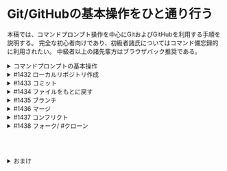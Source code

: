 
# Git/GitHubの基本操作をひと通り行う

本稿では、コマンドプロンプト操作を中心にGitおよびGitHubを利用する手順を説明する。
完全な初心者向けであり、初級者諸氏についてはコマンド備忘録的に利用されたい。
中級者以上の諸先輩方はブラウザバック推奨である。

<details>
  <summary>コマンドプロンプトの基本操作</summary>

  ## コマンドプロンプトを起動する
  
  まずはコマンドプロンプトを起動する。マウスなどを利用して起動してもよいが、プログラマっぽくキーボード操作で起動してみる。
  スタートボタン &rArr; `cmd`と入力してEnterとすれば起動でき、下のような表示がでれば問題ない。

  ```
  C:\Users\<ユーザ名>>
  ```
  
  ## ディレクトリの移動
  

  次にディレクトリ（ほぼフォルダと同義）の移動をする。入力できるのは">"の右側だが、左の"C:"以下は現在開いているエクスプローラの場所、
  と覚えればよい。試しに現在開いているフォルダの中身を確認する。その場合は、`dir`と入力する。

  ```
  C:\Users\<ユーザ名>>dir
  ```

  するとファイルやディレクトリがいくつか表示される。つぎに適当なディレクトリ（ここではDesktop）に移動してみる。
  
  ```
  C:\Users\<ユーザ名>>cd desktop  #実行する行
  
  C:\Users\<ユーザ名>\Desktop>  #実行した後、次のコマンドを入力するための行
  ```
  
  `cd`とは、Change Directionの略である。これでエクスプローラでデスクトップをダブルクリックし移動したような状態となる。
  試しに`dir`と入力すると、デスクトップに存在するファイルやディレクトリが表示されることがわかる。

  また、ひとつ上のディレクトリ、ここでは`C:\Users\<ユーザ名>`に戻ることを考える。
  ここでは絶対パスと相対パスを用いた移動をそれぞれ例示する。
 
  ```
  C:\Users\<ユーザ名>\Desktop>cd C:\Users\<ユーザ名>  #指定のディレクトリに移動する（絶対パス）
  
  C:\Users\<ユーザ名>\Desktop>cd ..  #ひとつ上のディレクトリに移動する（相対パス）
  ```

  さて、次に異なるドライブへの移動をする。今回の実習では現在のCドライブとは異なるドライブのZドライブに移動する必要があるため、
  `/d`というオプションが必要になる。
  
  ```
  C:\Users\<ユーザ名>>cd /d Z:
  ```

  ## ディレクトリの作成
  

  ディレクトリの作成を行う。先ほど移動したZドライブ内に`実習`ファイルを作成する。
  また、これ以降の操作では、コマンド部分のみコマンドラインに示す。

  ```
  >mkdir "実習"
  ```
  
  ダブルクォーテーションで囲わなくても動作はするが、特に日本語で入力する際は囲う方が親切だろう（完全に私見）。
  ここで、実際に作成できたか`dir`を用いて確認しておく。誤ってディレクトリを作成した場合は、`rd <ファイル名>`とすれば削除できる。
  問題なければ同様にして"実習"ディレクトリに移動し、"git"ディレクトリを作成、移動を行う。
  （補足：`cls`コマンドを実行するとログが消去され一番上に戻ることができる。適当なタイミングでつかうと便利かも）

</details>

<details>
  <summary>#1432 ローカルリポジトリ作成</summary>

  &nbsp;  
  ローカルリポジトリ作成のチケットを行っていく。
  ここで、本章では配布資料内でGitの初期設定等を終えている前提で説明を行う。

  ## ローカルリポジトリの作成

  `Z:\実習\git`にいることを確認する。
  `git init`を用いてローカルリポジトリを作成する。このコマンドは現在のディレクトリに.gitという隠しフォルダが作成される。
  `git init <ディレクトリ>`と指定することで、指定したディレクトリに作成することも可能。
  
  ```
  >git init <ディレクトリ（省略可）>
  ```
  
  つぎに`dir`コマンドを用いて.gitフォルダが作成されているかを確認する。.gitは隠しフォルダのため、`-a`オプションを利用する。

  ```
  >dir -a
  ```
  
  .gitがログに表示されていれば問題なく作成できている。

  ## cmd.mdファイルの作成
  

  今回は`echo`コマンドを用いてファイルの作成を行う。

  ```
  >echo hogehoge >cmd.md
  ```

  特に.mdファイルに入力をしない場合は`hogehoge`を`.`とすれば空の.mdファイルが作成できる。
  cmdからファイルを開く場合は、ファイル名を入力すれば開くことができる。

</details>

<details>
  <summary>#1433 コミット</summary>
  
  &nbsp;  
  **コミット**はファイルの追加、更新や削除などを行った際に必要な作業であり、**.git内の適当な場所に変更を保存する**イメージである。
  基本的にはコメントとあわせてコミットを行い、変更した内容を簡単に見直すことができるほか、
  コミット時点の変更状態を保存、呼び出しができることが利点である。

  ## ファイルを作成し、コミットする
  
  `echo`コマンドを用いてmain.cファイルを作成する。指定のプログラムを入力し保存した状態から説明を行う。  

  ### ステージング
  
  **ステージング**とは、**インデックスにコミットするファイルを登録する**作業のことである。
  この作業は、`git add`コマンドを用いて行う。今回はmain.cを指定するが、`.`とすることですべてステージングすることも可能である。

  ```
  >git add main.c
  ```

  つぎに`git status`コマンドでローカルリポジトリと作業中のディレクトリの違いを検出する。
  ステージング済の変更、ステージングしていない変更、ローカルリポジトリに存在していないファイルなどが確認できる。
  変更したファイルなどが一目で確認でき、コミットする前にもよく使うコマンドである。

  ```
  >git status
  ```
  
  `new file: main.c`と出力されていれば、main.cがステージングされている状態である。

  ### コミット

  `git commit`コマンドに`-m`オプションを用いることで、コメント付きでコミットする。
  ステージングされている内容（変更）を.gitファイルに書き込みするイメージ。
  
  ```
  >git commit -m "create main.c"
  ```
  
  コミットできているかの確認を`git log`コマンドを用いて行う。
  ここでは説明しないが、便利なオプションもあるので各自確認されたい。
  
  ```
  >git log
  ```

  ## ファイルの変更、追加をコミットする

  ファイルの変更、新規フォルダ/ファイルの作成についての説明は省略する。  
  Z:\実習\gitにいることを確認する。
  つぎに`git add`でステージングを行うが、sub.hとsub.cに関してはフォルダに格納されているため、フォルダを指定する。
  `git status`をセットで行うことも忘れないように。

  ```
  >git add main.c sub
  >git status
  ```
  
  特に問題なければ、適切なコメントを残してコミットすれば本チケットは完了。
  
</details>


<details>
  <summary>#1434 ファイルをもとに戻す</summary>

  &nbsp;    
  Git/GitHubの利点の1つであるファイルのバージョン管理を利用し、削除してしまったファイルの復活を行う。
  ディレクトリ上で削除した場合、削除してコミットした場合の2つの場合で試す。

  ## コミットする前に復活させる

  ### ファイルを削除する

  `del`コマンドでファイル名を指定することで削除できる。
  
  ```
  >del main.c
  >dir
  ```

  `dir`コマンドでmain.cが実際に削除されているか確認する。

  ### ファイルをインデックスから復活させる

  `git checkout`コマンドでファイルを復活させる。
  `git checkout`はインデックスのバージョンと一致するように更新するコマンドである。
  ブランチ移動のためのコマンド（次のチケットで説明する）としても使われることもある。
  
  ```
  >git checkout main.c
  ```

  `dir`コマンドで復元されているか確認する。
  
  ## コミットした後に復活させる
  
  ### ファイルを削除しコミットする

  まず、`del`などを用いてファイルを削除する。
  今回はコミットまで行うため、`git add .`（"."はすべてのファイルを指定）としてもよいが、
  ファイルを削除した情報のみをステージングしたいというモチベーションで実行する。
  その場合は、`git add -u <ファイル名>`とすればよい。
  また、削除とステージングを一括で行うコマンド`git rm`についても記しておく。

  ```
  >del main.c
  >git add -u main.c
  >git rm main.c  #削除とステージングを同時に行う
  >git status
  ```

  `git status`のログに`deleted main.c`が含まれているのを確認し、コミットする。

  ### 復元したいコミット履歴を特定する

  コミット履歴から復元する場合、どのコミット履歴を参照するかをしていなければならない。
  コミット履歴はコミットハッシュという特定するためのIDが設定されている。
  40文字の英数の文字列から構成されるが、重複がなければ上から7,8文字分指定することでも参照可能。
  コミット履歴の確認コマンドは`git log`である。

  ```
  >git log
  >git log --oneline  #1コミット1行にまとめて表示
  ```

  1行目が新しいコミット内容で、順に古いコミットが表示されている。今回は2行目のコミットハッシュをコピーすればよい。

  ### コミットハッシュを用いて復活する

  復活させたいファイルが存在するIDを特定したので、これを用いて復活させる。
  `git checkout`でも復元可能だが、現在は`git restore`が推奨らしいのでこちらで実行する。

  ```
  >git restore -s <コミットハッシュ> main.c
  >dir
  ```
  
  main.cが復活しているか確認する。
  ここで、`git status`で作業ディレクトリの確認をすると、削除したファイルが戻ってきたことを警告されるため、
  `git add`を使ってステージングしておくとよい。
  
</details>

<details>
  <summary>#1435 ブランチ</summary>

  &nbsp;  
  1つのソフトウェアに値して複数人でデバッグしたり機能追加を行ったりする場合がある。
  ブランチという分岐をつくることで別々の作業を同時に行い、最終的に1つに統合（マージ）することで開発を行っていく。
  今回はそのブランチ作成や移動などのコマンドを扱う。
  余談だが、ブランチ名を汎用的な名前（fixなになに）などにすると名前が重複する場合があるので、
  _<イニシャル>などを付して重複を避けるのが無難。

  ## ブランチに関する操作

  ### ブランチを作成する
  ブランチ作成のコマンドは`git branch`を用いる。

  ```
  >git branch hoge
  >git branch  #ブランチの内容を確認できる
  ```

  ブランチがmainとhogeの2つあることが確認できた。現在いるブランチはアスタリスクと文字色変更で強調表示されている。

  ### ブランチを移動する

  現在mainブランチにいるはずなので、hogeブランチに移動する。
  先述のとおり、`git checkout`コマンドを使えばよいが、`git switch`コマンドでも移動できる（個人的には`git switch`推奨）。

  ```
  >git checkout hoge
  >git switch hoge  #どちらかを実行
  >git branch
  ```

  `git branch`でhogeブランチにいることを確認する。
  また、次の作業にむけて`test.txt`を作成しコミットしておく。

  ### ブランチ名の変更

  ブランチ名の変更には`git branch`コマンドの`-m`オプションを用いる。
  変更対象のブランチ名と変更後のブランチ名が必要だが、今いるブランチの名前を変更する分には
  変更後のブランチ名のみでも実行可能。

  ```
  >git branch -m hoge feature
  >git branch
  ```
  
  `git branch`でブランチ名がhogeからfeatureに変更されていることを確認する。
  また、mainブランチに切り替え、`dir`コマンドでtest.txtファイルが存在しないことを確認すれば終了とする。  
  補足：他ブランチのファイル内容を確認したいとき、現在のブランチを変えずに確認するコマンドとして、`git ls-tree`がある。
  例えば`>git ls-tree feature`とすれば、mainブランチにいながらfeatureブランチの内容を確認できる。

</details>

<details>
  <summary>#1436 マージ</summary>

  ## マージする

  `git merge`コマンドを用いてfeatureブランチをmainブランチへマージする。
  `git merge`は**現在のブランチ**に指定するブランチを合体させるイメージなので、mainブランチにいるかを確認しておくこと。
  また、コミットまであわせて行われる（マージコミットと呼ぶ）ため、`-m`オプションでコメントを残すとよいだろう。
  `-m`のほかにも有用なオプションが存在しているので確認しておくとよいだろう
  （参考：[[Git] mergeコマンドの復習](https://qiita.com/yam_dev/items/47bd70e7582b14154541)）。

  ```
  >git merge feature -m "fugafuga"
  >dir
  ```

  mainブランチにtest.txtがあることを確認する。

  ## ブランチの削除

  featureブランチで開発したファイルは統合されたので、featureブランチを削除する。
  ブランチの削除は`git branch`コマンドに`-d`オプションを利用すればよい。

  ```
  >git branch -d feature
  >git branch
  ```

  featureブランチが存在しないことを確認して終了。

</details>

<details>
  <summary>#1437 コンフリクト</summary>
  
  &nbsp;  
  開発環境では、複数ブランチで同一のファイルを操作することがある。あるファイルをマージした際に
  別の変更がされていると、どちらの修正を優先すればよいかgitには判断できない。
  その場合、コンフリクトとして解決するようにgit側から注意される。
  今回は意図的にコンフリクトを起こし、対応のデモを行う。

  ## コンフリクトが起きるマージを行う

  チケットのマージ作業までのコマンドは省略する。`git merge feature`とすると、下記のようなログが表示されるはずだ。

  ```
  Auto-merging main.c
  CONFLICT (add/add): Merge conflict in main.c
  Automatic merge failed; fix conflicts and then commit the result.
  ```
  
  ここでmain.cをVSCで開くと、下記のようになっている。

  ```
  <<<<<<< HEAD (現在の変更)
  // main
  =======
  /* main */
  >>>>>>> feature (入力側の変更)
  ```

  HEAD行から=======までがmainブランチの変更、=======からfeature行までがfeatureブランチの変更を示している。
  指示通り当該行を削除し、保存する。
  mainブランチのmain.cを修正したので、これをステージング、コミットし、コミット履歴を確認して終了とする。
  
</details>

<details>
  <summary>#1438 フォーク/ #クローン</summary>

  &nbsp;  
  フォークについては、GitHub上で行う作業のため、ここでは省略する。

  ## フォークしたリポジトリをクローンする
  
  フォークしたGitHubのURLを取得する。そのURLを指定して`git clone`コマンドでクローンする。

  ```
  >git clone <URL>
  >git remote -v
  ```

  `git remote`コマンドでURLを確認することも可能。
  `git remote add`とし、リモート名とURLを指定すると、手動で設定することも可能である。
  リモート名は`origin`と`upstream`が一般に使われる。
  
</details>

&nbsp;  
&nbsp;  

<details><summary>おまけ</summary>

ブランチ操作で遊んでいたらgit側から怒られました。その時のエラーや対処の諸々を下記に記しておきます。
最終的に過去のコミット時点に戻すことで無理やり突破しましたが、コミット時点を使用して戻す際の参考にどうぞ。

### 起きたこと
`main`内にsubブランチ作成して適当なファイルを入れて動作の確認をしていたところ、`git push`でエラーを吐くようになりました。

```
$ >git push origin main

To https://github.com/<ユーザ名>/<ブランチ名>.git
 ! [rejected]        main -> main (fetch first)
error: failed to push some refs to 'https://github.com/Yusuke-0419/practicum-repo.git'
hint: Updates were rejected because the remote contains work that you do not
hint: have locally. This is usually caused by another repository pushing to
hint: the same ref. If you want to integrate the remote changes, use
hint: 'git pull' before pushing again.
hint: See the 'Note about fast-forwards' in 'git push --help' for details.
```

リモートリポジトリにローカルにないファイルがある、原因は～（略）と書いている。
とりあえず`git pull`してみろ的なことが書いてあるので実行>ステージングしてコミットを行ったができない。
`git status`のログは以下。

```
$ >git status
On branch main
Untracked files:
  (use "git add <file>..." to include in what will be committed)
        practicum-repo/

nothing added to commit but untracked files present (use "git add" to track)
```

ネットで調べたが有力そうな過去のコミットを参照して戻す方法を試しました。
今回は`git reset`を用いて実行した。バージョンを戻すコマンドはいくつかある様だが、
使い分けは下記リンクを参照。

参考）[Gitバージョンの戻し方 - 3つのコマンドと使い分け](https://zenn.dev/yutabeee/articles/034fb9383f441c)

```
$ >git push origin main
To https://github.com/<ユーザ名>/<リポジトリ名>.git
 ! [rejected]        main -> main (non-fast-forward)
error: failed to push some refs to 'https://github.com/<ユーザ名>/<リポジトリ名>.git'
hint: Updates were rejected because the tip of your current branch is behind
hint: its remote counterpart. If you want to integrate the remote changes,
hint: use 'git pull' before pushing again.
hint: See the 'Note about fast-forwards' in 'git push --help' for details.
```

ということで怒られたわけですが、エラーの内容が異なります。色々調べましたが、どうやらGitのバージョンを戻す場合、リポジトリの履歴が一致しないため反映ができないとのこと。そこで先述のサイトにたどり着き、`git push origin <ブランチ名> --force`で無理やりpushしたながれになります。

ちなみに` ! [rejected]        main -> main (non-fast-forward)`で検索すると分岐ブランチを設定してクリアしているページなども見つかりましたがうまくいきませんでした。

</details>

